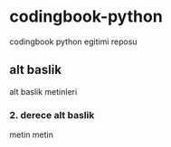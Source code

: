 # codingbook-python
codingbook python egitimi reposu

## alt baslik
alt baslik metinleri

### 2. derece alt baslik
metin metin
